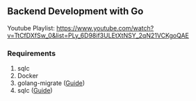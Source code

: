 ## Backend Development with Go
Youtube Playlist: https://www.youtube.com/watch?v=TtCfDXfSw_0&list=PLy_6D98if3ULEtXtNSY_2qN21VCKgoQAE

### Requirements
1. sqlc
2. Docker
3. golang-migrate ([Guide](https://github.com/golang-migrate/migrate/tree/master/cmd/migrate))
4. sqlc ([Guide](https://docs.sqlc.dev/en/latest/overview/install.html))